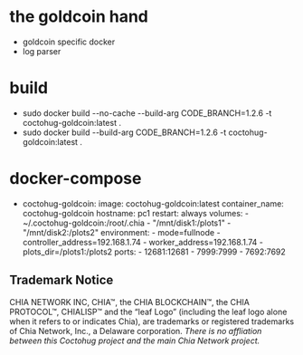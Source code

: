 # the goldcoin hand
- goldcoin specific docker
- log parser

# build
- sudo docker build --no-cache --build-arg CODE_BRANCH=1.2.6 -t coctohug-goldcoin:latest .
- sudo docker build --build-arg CODE_BRANCH=1.2.6 -t coctohug-goldcoin:latest .

# docker-compose
- coctohug-goldcoin: 
        image: coctohug-goldcoin:latest 
        container_name: coctohug-goldcoin
        hostname: pc1 
        restart: always 
        volumes: 
            - ~/.coctohug-goldcoin:/root/.chia 
            - "/mnt/disk1:/plots1" 
            - "/mnt/disk2:/plots2" 
        environment: 
            - mode=fullnode 
            - controller_address=192.168.1.74 
            - worker_address=192.168.1.74
            - plots_dir=/plots1:/plots2 
        ports: 
            - 12681:12681 
            - 7999:7999 
            - 7692:7692

## Trademark Notice
CHIA NETWORK INC, CHIA™, the CHIA BLOCKCHAIN™, the CHIA PROTOCOL™, CHIALISP™ and the “leaf Logo” (including the leaf logo alone when it refers to or indicates Chia), are trademarks or registered trademarks of Chia Network, Inc., a Delaware corporation. *There is no affliation between this Coctohug project and the main Chia Network project.*
 
 
 
 
